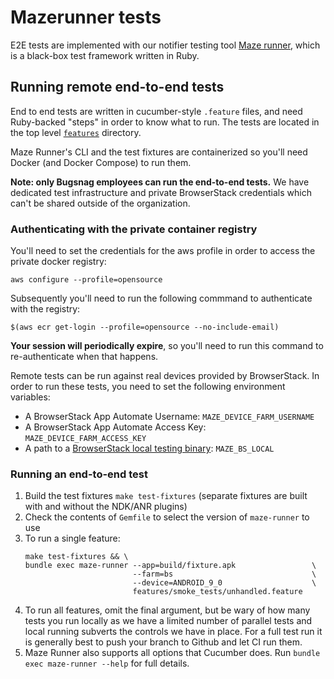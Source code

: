 # Mazerunner tests

E2E tests are implemented with our notifier testing tool [Maze runner](https://github.com/bugsnag/maze-runner), which is a black-box test framework written in Ruby.

## Running remote end-to-end tests

End to end tests are written in cucumber-style `.feature` files, and need Ruby-backed "steps" in order to know what to run. The tests are located in the top level [`features`](/features/) directory.

Maze Runner's CLI and the test fixtures are containerized so you'll need Docker (and Docker Compose) to run them.

__Note: only Bugsnag employees can run the end-to-end tests.__ We have dedicated test infrastructure and private BrowserStack credentials which can't be shared outside of the organization.

### Authenticating with the private container registry

You'll need to set the credentials for the aws profile in order to access the private docker registry:

```
aws configure --profile=opensource
```

Subsequently you'll need to run the following commmand to authenticate with the registry:

```
$(aws ecr get-login --profile=opensource --no-include-email)
```

__Your session will periodically expire__, so you'll need to run this command to re-authenticate when that happens.

Remote tests can be run against real devices provided by BrowserStack. In order to run these tests, you need to set the following environment variables:

- A BrowserStack App Automate Username: `MAZE_DEVICE_FARM_USERNAME`
- A BrowserStack App Automate Access Key: `MAZE_DEVICE_FARM_ACCESS_KEY`
- A path to a [BrowserStack local testing binary](https://www.browserstack.com/local-testing/app-automate): `MAZE_BS_LOCAL`

### Running an end-to-end test

1. Build the test fixtures `make test-fixtures` (separate fixtures are built with and without the NDK/ANR plugins)
1. Check the contents of `Gemfile` to select the version of `maze-runner` to use
1. To run a single feature:
    ```shell script
    make test-fixtures && \
    bundle exec maze-runner --app=build/fixture.apk                 \
                            --farm=bs                               \
                            --device=ANDROID_9_0                    \
                            features/smoke_tests/unhandled.feature
    ```
1. To run all features, omit the final argument, but be wary of how many tests you run locally as we have a limited number of parallel tests and local running subverts the controls we have in place.  For a full test run it is generally best to push your branch to Github and let CI run them.
1. Maze Runner also supports all options that Cucumber does.  Run `bundle exec maze-runner --help` for full details.
